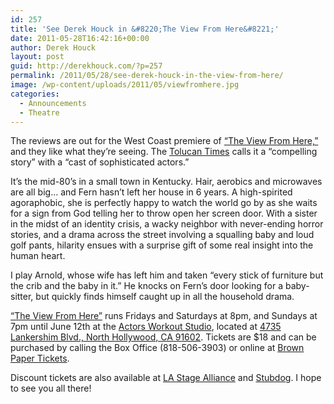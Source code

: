 ```yaml
---
id: 257
title: 'See Derek Houck in &#8220;The View From Here&#8221;'
date: 2011-05-28T16:42:16+00:00
author: Derek Houck
layout: post
guid: http://derekhouck.com/?p=257
permalink: /2011/05/28/see-derek-houck-in-the-view-from-here/
image: /wp-content/uploads/2011/05/viewfromhere.jpg
categories:
  - Announcements
  - Theatre
---
```

The reviews are out for the West Coast premiere of [&#8220;The View From Here,&#8221;](https://www.facebook.com/TheViewFromHereLA) and they like what they&#8217;re seeing. The [Tolucan Times](http://tolucantimes.info/section/theatre_review/misery-loves-company-in-the-view-from-here/) calls it a &#8220;compelling story&#8221; with a &#8220;cast of sophisticated actors.&#8221;

It&#8217;s the mid-80&#8217;s in a small town in Kentucky. Hair, aerobics and microwaves are all big… and Fern hasn&#8217;t left her house in 6 years. A high-spirited agoraphobic, she is perfectly happy to watch the world go by as she waits for a sign from God telling her to throw open her screen door. With a sister in the midst of an identity crisis, a wacky neighbor with never-ending horror stories, and a drama across the street involving a squalling baby and loud golf pants, hilarity ensues with a surprise gift of some real insight into the human heart.

I play Arnold, whose wife has left him and taken &#8220;every stick of furniture but the crib and the baby in it.&#8221; He knocks on Fern&#8217;s door looking for a baby-sitter, but quickly finds himself caught up in all the household drama.

[&#8220;The View From Here&#8221;](http://www.theviewfromhere.info/) runs Fridays and Saturdays at 8pm, and Sundays at 7pm until June 12th at the [Actors Workout Studio](http://www.actorsworkout.com/), located at [4735 Lankershim Blvd., North Hollywood, CA 91602](http://goo.gl/maps/IlUI). Tickets are $18 and can be purchased by calling the Box Office (818-506-3903) or online at [Brown Paper Tickets](http://www.brownpapertickets.com/event/174788).

Discount tickets are also available at [LA Stage Alliance](http://www.lastagealliance.com/theviewfromhere/) and [Stubdog](http://www.stubdog.com/productionDetail_test.asp?production_id=4110). I hope to see you all there!